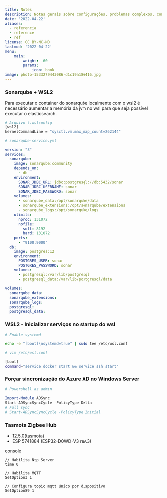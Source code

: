 ```yaml
---
title: Notes
description: Notas gerais sobre configurações, problemas complexos, configurações esporádicas entre outras coisas importantes para lembrar em algum momento :)
date: '2022-04-22'
aliases:
  - referencia
  - reference
  - ref
license: CC BY-NC-ND
lastmod: '2022-04-22'
menu:
    main: 
        weight: -60
        params:
            icon: book
image: photo-1533279443086-d1c19a186416.jpg
---
```


### Sonarqube + WSL2

Para executar o container do sonarqube localmente com o wsl2 é necessário aumentar a memória da jvm no wsl para que seja possível executar o elasticsearch.

```bash
# Arquivo \.wslconfig
[wsl2]
kernelCommandLine = "sysctl.vm.max_map_count=262144"
```

```yaml
# sonarqube-service.yml

version: "3"
services:
  sonarqube:
    image: sonarqube:community
    depends_on:
      - db
    environment:
      SONAR_JDBC_URL: jdbc:postgresql://db:5432/sonar
      SONAR_JDBC_USERNAME: sonar
      SONAR_JDBC_PASSWORD: sonar
    volumes:
      - sonarqube_data:/opt/sonarqube/data
      - sonarqube_extensions:/opt/sonarqube/extensions
      - sonarqube_logs:/opt/sonarqube/logs
    ulimits:
      nproc: 131072
      nofile:
        soft: 8192
        hard: 131072
    ports:
      - "9100:9000"
  db:
    image: postgres:12
    environment:
      POSTGRES_USER: sonar
      POSTGRES_PASSWORD: sonar
    volumes:
      - postgresql:/var/lib/postgresql
      - postgresql_data:/var/lib/postgresql/data

volumes:
  sonarqube_data:
  sonarqube_extensions:
  sonarqube_logs:
  postgresql:
  postgresql_data:
```



### WSL2 - Inicializar serviços no startup do wsl

```bash
# Enable systemd

echo -e "[boot]\nsystemd=true" | sudo tee /etc/wsl.conf
```

```bash
# vim /etc/wsl.conf

[boot]
command="service docker start && service ssh start"
```

### Forçar sincronização do Azure AD no Windows Server

```powershell
# Powershell as admin

Import-Module ADSync
Start-ADSyncSyncCycle -PolicyType Delta
# Full sync
# Start-ADSyncSyncCycle -PolicyType Initial
```

### Tasmota Zigbee Hub
- 12.5.0(tasmota)
- ESP 5741884 (ESP32-D0WD-V3 rev.3)

console
```
// Habilita Ntp Server
time 0

// Habilita MQTT
SetOption3 1

// Configura topic mqtt único por dispositivo
SetOption89 1
```